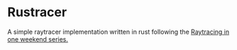 # Rustracer

A simple raytracer implementation written in rust following the [Raytracing in one weekend series.](https://raytracing.github.io/books/RayTracingInOneWeekend.htmlhttps://raytracing.github.io/books/RayTracingInOneWeekend.html)

